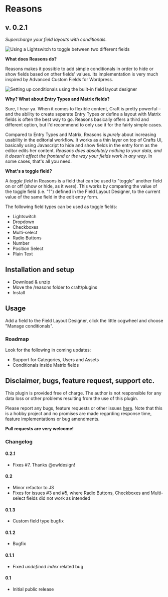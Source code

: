 # Reasons
## v. 0.2.1

_Supercharge your field layouts with conditionals._  

![Using a Lightswitch to toggle between two different fields](http://g.recordit.co/nYxQIkpK0j.gif)

**What does Reasons do?**  

Reasons makes it possible to add simple conditionals in order to hide or show fields based on other fields' values. Its implementation is very much inspired by Advanced Custom Fields for Wordpress.

![Setting up conditionals using the built-in field layout designer](http://g.recordit.co/R7Ti1xpL9Q.gif)

**Why? What about Entry Types and Matrix fields?**

Sure, I hear ya. When it comes to flexible content, Craft is pretty powerful – and the ability to create separate Entry Types or define a layout with Matrix fields is often the best way to go. Reasons basically offers a third and different option, but I'd recommend to only use it for the fairly simple cases.  

Compared to Entry Types and Matrix, Reasons is _purely_ about increasing usability in the editorial workflow. It works as a thin layer on top of Crafts UI, basically using Javascript to hide and show fields in the entry form as the editor edits her content. _Reasons does absolutely nothing to your data, and it doesn't affect the frontend or the way your fields work in any way_. In some cases, that's all you need.

**What's a toggle field?**

A _toggle field_ in Reasons is a field that can be used to "toggle" another field on or off (show or hide, as it were). This works by comparing the value of the toggle field (i.e. "1") defined in the Field Layout Designer, to the current value of the same field in the edit entry form.  

The following field types can be used as toggle fields:  

* Lightswitch
* Dropdown
* Checkboxes
* Multi-select
* Radio Buttons
* Number
* Position Select
* Plain Text

## Installation and setup

* Download & unzip
* Move the /reasons folder to craft/plugins
* Install

## Usage

Add a field to the Field Layout Designer, click the little cogwheel and choose "Manage conditionals".

### Roadmap

Look for the following in coming updates:

* Support for Categories, Users and Assets
* Conditionals inside Matrix fields

## Disclaimer, bugs, feature request, support etc.

This plugin is provided free of charge. The author is not responsible for any data loss or other problems resulting from the use of this plugin.  

Please report any bugs, feature requests or other issues [here](https://github.com/mmikkel/Reasons-Craft/issues). Note that this is a hobby project and no promises are made regarding response time, feature implementations or bug amendments.  

**Pull requests are very welcome!**

### Changelog

#### 0.2.1

* Fixes #7. Thanks @owldesign!

#### 0.2

* Minor refactor to JS
* Fixes for issues #3 and #5, where Radio Buttons, Checkboxes and Multi-select fields did not work as intended

#### 0.1.3

* Custom field type bugfix

#### 0.1.2

* Bugfix

#### 0.1.1

* Fixed _undefined index_ related bug

#### 0.1

* Initial public release
